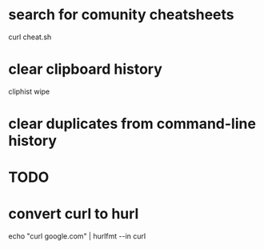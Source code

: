 # search for comunity cheatsheets
curl cheat.sh

# clear clipboard history
cliphist wipe

# clear duplicates from command-line history
# TODO

# convert curl to hurl
echo "curl google.com" | hurlfmt --in curl
